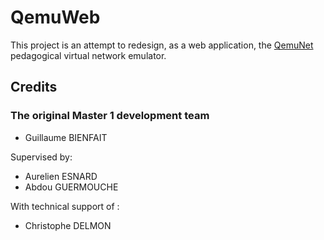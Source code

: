 # QemuWeb

This project is an attempt to redesign, as a web application, the [QemuNet](https://github.com/orel33/qemunet) pedagogical virtual network emulator.


## Credits

### The original Master 1 development team

- Guillaume BIENFAIT

Supervised by:

- Aurelien ESNARD
- Abdou GUERMOUCHE

With technical support of :

- Christophe DELMON
